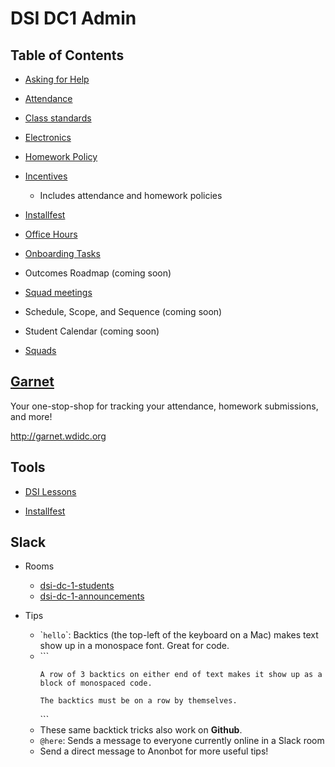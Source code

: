 # DSI DC1 Admin

## Table of Contents

- [Asking for Help](asking-for-help.md)

- [Attendance](attendance.md)

- [Class standards](class-standards.md)

- [Electronics](electronics.md) 

- [Homework Policy](homework-policy.md)

- [Incentives](incentives.md)
  - Includes attendance and homework policies

- [Installfest](https://www.dropbox.com/sh/3mp1p3av2k6be4y/AADstHqUMSPRyYPWuk_C3XAJa?dl=0)

- [Office Hours](office-hours.md)

- [Onboarding Tasks](https://github.com/lucywi/DSI-DC1-admin/blob/master/DSI%20Onboarding%20Tasks)

- Outcomes Roadmap (coming soon)

- [Squad meetings](https://github.com/lucywi/DSI-DC1-admin/blob/master/squad%20meetings.md)

- Schedule, Scope, and Sequence (coming soon)

- Student Calendar (coming soon) 

- [Squads](squads.md)



## [Garnet](http://garnet.wdidc.org)

Your one-stop-shop for tracking your attendance, homework submissions, and more!

http://garnet.wdidc.org

## Tools

- [DSI Lessons](https://github.com/ga-students/DSI-DC-1/tree/master/week-01)

- [Installfest](https://www.dropbox.com/sh/3mp1p3av2k6be4y/AADstHqUMSPRyYPWuk_C3XAJa?dl=0)

## Slack

- Rooms
  - [dsi-dc-1-students](https://ga-students.slack.com/messages/dsi-dc-1-students/)
  - [dsi-dc-1-announcements](https://ga-students.slack.com/messages/dsi-dc-1-announce/)

- Tips
  - \``hello`\`: Backtics (the top-left of the keyboard on a Mac) makes text show up in a monospace font. Great for code.
  - \`\`\`
    ```
    A row of 3 backtics on either end of text makes it show up as a block of monospaced code.

    The backtics must be on a row by themselves.
    ```
    \`\`\`
  - These same backtick tricks also work on **Github**.
  - `@here`: Sends a message to everyone currently online in a Slack room
  - Send a direct message to Anonbot for more useful tips!
